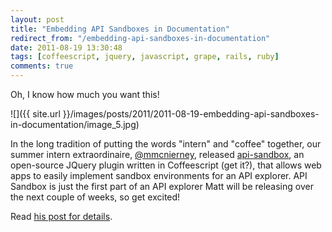 ```yaml
---
layout: post
title: "Embedding API Sandboxes in Documentation"
redirect_from: "/embedding-api-sandboxes-in-documentation"
date: 2011-08-19 13:30:48
tags: [coffeescript, jquery, javascript, grape, rails, ruby]
comments: true
---
```

Oh, I know how much you want this!

![]({{ site.url }}/images/posts/2011/2011-08-19-embedding-api-sandboxes-in-documentation/image_5.jpg)

In the long tradition of putting the words "intern" and "coffee" together, our summer intern extraordinaire, [@mmcnierney](https://twitter.com/#!/mmcnierney), released [api-sandbox](https://github.com/mmcnierney14/api-sandbox), an open-source JQuery plugin written in Coffeescript (get it?), that allows web apps to easily implement sandbox environments for an API explorer. API Sandbox is just the first part of an API explorer Matt will be releasing over the next couple of weeks, so get excited!

Read [his post for details](http://mattmcnierney.wordpress.com/2011/08/18/embedding-api-sandboxes-in-documentation/).

